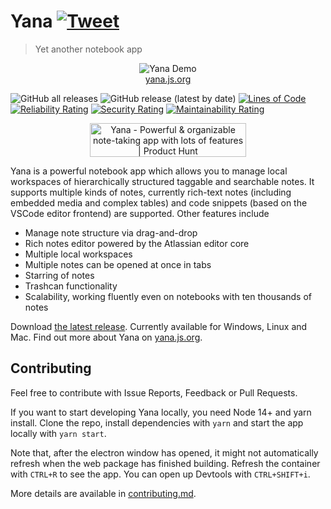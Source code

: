 # Yana [![Tweet](https://img.shields.io/twitter/url/http/shields.io.svg?style=social)](https://twitter.com/intent/tweet?text=Checkout%20Yana,%20a%20free%20and%20powerful%20notebook%20app&url=https://yana.js.org&hashtags=notetaking,organizing,yana)

> Yet another notebook app

<p align="center">
    <img src="./demo.gif" alt="Yana Demo"><br>
    <a href="https://yana.js.org">yana.js.org</a>
</p>

![GitHub all releases](https://img.shields.io/github/downloads/lukasbach/yana/total)
![GitHub release (latest by date)](https://img.shields.io/github/downloads/lukasbach/yana/latest/total)
[![Lines of Code](https://sonarcloud.io/api/project_badges/measure?project=lukasbach_yana&metric=ncloc)](https://sonarcloud.io/dashboard?id=lukasbach_yana)
[![Reliability Rating](https://sonarcloud.io/api/project_badges/measure?project=lukasbach_yana&metric=reliability_rating)](https://sonarcloud.io/dashboard?id=lukasbach_yana)
[![Security Rating](https://sonarcloud.io/api/project_badges/measure?project=lukasbach_yana&metric=security_rating)](https://sonarcloud.io/dashboard?id=lukasbach_yana)
[![Maintainability Rating](https://sonarcloud.io/api/project_badges/measure?project=lukasbach_yana&metric=sqale_rating)](https://sonarcloud.io/dashboard?id=lukasbach_yana)

<p align="center">
  <a href="https://www.producthunt.com/posts/yana-3?utm_source=badge-featured&utm_medium=badge&utm_souce=badge-yana-3" target="_blank"><img src="https://api.producthunt.com/widgets/embed-image/v1/featured.svg?post_id=276473&theme=light" alt="Yana - Powerful & organizable note-taking app with lots of features | Product Hunt" style="width: 250px; height: 54px;" width="250" height="54" /></a>
</p>

Yana is a powerful notebook app which allows
you to manage local workspaces of hierarchically structured taggable
and searchable notes. It supports multiple kinds of notes, currently
rich-text notes (including embedded media and complex tables) and code
snippets (based on the VSCode editor frontend) are supported. Other
features include

- Manage note structure via drag-and-drop
- Rich notes editor powered by the Atlassian editor core
- Multiple local workspaces
- Multiple notes can be opened at once in tabs
- Starring of notes
- Trashcan functionality
- Scalability, working fluently even on notebooks with ten thousands of notes

Download [the latest release](https://github.com/lukasbach/yana/releases).
Currently available for Windows, Linux and Mac.
Find out more about Yana on [yana.js.org](https://yana.js.org).

## Contributing

Feel free to contribute with Issue Reports, Feedback or Pull Requests.

If you want to start developing Yana locally, you need Node 14+ and yarn install. Clone the repo,
install dependencies with `yarn` and start the app locally with `yarn start`.

Note that, after the electron window has opened, it might not automatically refresh when the web
package has finished building. Refresh the container with `CTRL+R` to see the app. You can
open up Devtools with `CTRL+SHIFT+i`.

More details are available in [contributing.md](./contributing.md).